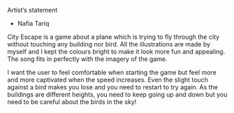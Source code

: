 Artist’s statement
- Nafia Tariq

City Escape is a game about a plane which is trying to fly through the city
without touching any building nor bird. All the illustrations are made by myself
and I kept the colours bright to make it look more fun and appealing. The song
fits in perfectly with the imagery of the game.

I want the user to feel comfortable when starting the game but feel more and
more captivated when the speed increases. Even the slight touch against a bird
makes you lose and you need to restart to try again. As the buildings are
different heights, you need to keep going up and down but you need to be careful
about the birds in the sky!
